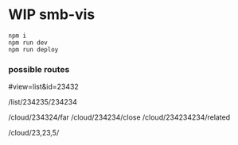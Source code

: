 ﻿# WIP smb-vis

```
npm i
npm run dev
npm run deploy
```

### possible routes

#view=list&id=23432

/list/234235/234234

/cloud/234324/far
/cloud/234234/close
/cloud/234234234/related


/cloud/23,23,5/

